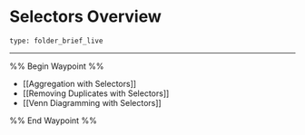 # Selectors Overview
 
```ccard
type: folder_brief_live
```
 
---

%% Begin Waypoint %%
- [[Aggregation with Selectors]]
- [[Removing Duplicates with Selectors]]
- [[Venn Diagramming with Selectors]]

%% End Waypoint %%